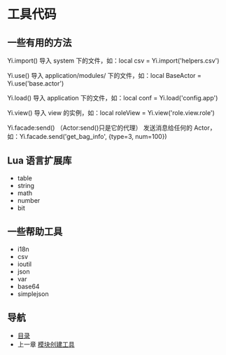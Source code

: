 # 工具代码

## 一些有用的方法

Yi.import()
	导入 system 下的文件，如：local csv = Yi.import('helpers.csv')

Yi.use()
	导入 application/modules/ 下的文件，如：local BaseActor = Yi.use('base.actor')

Yi.load()
	导入 application 下的文件，如：local conf = Yi.load('config.app')

Yi.view()
	导入 view 的实例，如：local roleView = Yi.view('role.view.role')

Yi.facade:send() （Actor:send()只是它的代理）
	发送消息给任何的 Actor，如：Yi.facade.send('get_bag_info', {type=3, num=100})

## Lua 语言扩展库

- table
- string
- math
- number
- bit

## 一些帮助工具

- i18n
- csv
- ioutil
- json
- var
- base64
- simplejson

## 导航
- [目录](00.md)
- 上一章 [模块创建工具](04.md)